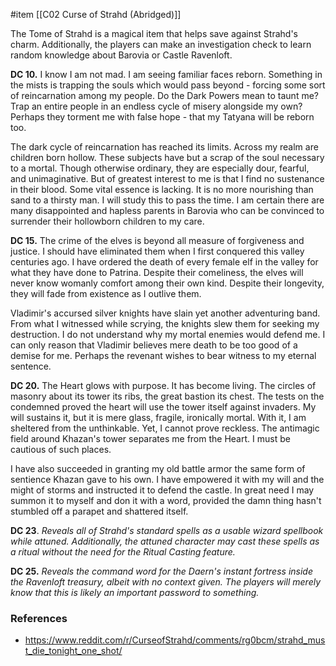 #item [[C02 Curse of Strahd (Abridged)]]

The Tome of Strahd is a magical item that helps save against Strahd's charm. Additionally, the players can make an investigation check to learn random knowledge about Barovia or Castle Ravenloft.

**DC 10.**
I know I am not mad. I am seeing familiar faces reborn. Something in the mists is trapping the souls which would pass beyond - forcing some sort of reincarnation among my people. Do the Dark Powers mean to taunt me? Trap an entire people in an endless cycle of misery alongside my own? Perhaps they torment me with false hope - that my Tatyana will be reborn too.

The dark cycle of reincarnation has reached its limits. Across my realm are children born hollow. These subjects have but a scrap of the soul necessary to a mortal. Though otherwise ordinary, they are especially dour, fearful, and unimaginative. But of greatest interest to me is that I find no sustenance in their blood. Some vital essence is lacking. It is no more nourishing than sand to a thirsty man. I will study this to pass the time. I am certain there are many disappointed and hapless parents in Barovia who can be convinced to surrender their hollowborn children to my care.

**DC 15.**
The crime of the elves is beyond all measure of forgiveness and justice. I should have eliminated them when I first conquered this valley centuries ago. I have ordered the death of every female elf in the valley for what they have done to Patrina. Despite their comeliness, the elves will never know womanly comfort among their own kind. Despite their longevity, they will fade from existence as I outlive them.

Vladimir's accursed silver knights have slain yet another adventuring band. From what I witnessed while scrying, the knights slew them for seeking my destruction. I do not understand why my mortal enemies would defend me. I can only reason that Vladimir believes mere death to be too good of a demise for me. Perhaps the revenant wishes to bear witness to my eternal sentence.

**DC 20.**
The Heart glows with purpose. It has become living. The circles of masonry about its tower its ribs, the great bastion its chest. The tests on the condemned proved the heart will use the tower itself against invaders. My will sustains it, but it is mere glass, fragile, ironically mortal. With it, I am sheltered from the unthinkable. Yet, I cannot prove reckless. The antimagic field around Khazan's tower separates me from the Heart. I must be cautious of such places.

I have also succeeded in granting my old battle armor the same form of sentience Khazan gave to his own. I have empowered it with my will and the might of storms and instructed it to defend the castle. In great need I may summon it to myself and don it with a word, provided the damn thing hasn't stumbled off a parapet and shattered itself.

**DC 23**. _Reveals all of Strahd's standard spells as a usable wizard spellbook while attuned. Additionally, the attuned character may cast these spells as a ritual without the need for the Ritual Casting feature._

**DC 25.** _Reveals the command word for the Daern's instant fortress inside the Ravenloft treasury, albeit with no context given. The players will merely know that this is likely an important password to something._

### References

* https://www.reddit.com/r/CurseofStrahd/comments/rg0bcm/strahd_must_die_tonight_one_shot/
